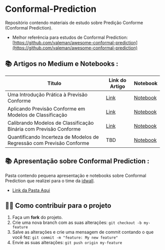 # Conformal-Prediction
Repositório contendo materiais de estudo sobre Predição Conforme (Conformal Prediction).

- Melhor referência para estudos de Conformal Prediction: [https://github.com/valeman/awesome-conformal-prediction](https://github.com/valeman/awesome-conformal-prediction)

## 📚 Artigos no Medium e Notebooks :

**Título** | **Link do Artigo** | **Notebook**
------------ | ------------ | ------------
Uma Introdução Prática à Previsão Conforme | [Link](https://medium.com/data-hackers/uma-introdu%C3%A7%C3%A3o-pr%C3%A1tica-%C3%A0-previs%C3%A3o-conforme-de4c7479e021) | [Notebook](https://github.com/gusbruschi13/Conformal-Prediction/blob/main/Introdu%C3%A7%C3%A3o-Pr%C3%A1tica-Previs%C3%A3o-Conforme.ipynb)
Aplicando Previsão Conforme em Modelos de Classificação | [Link](https://medium.com/data-hackers/aplicando-previs%C3%A3o-conforme-em-modelos-de-classifica%C3%A7%C3%A3o-a26b2805ab0) | [Notebook](https://github.com/gusbruschi13/Conformal-Prediction/blob/main/Previs%C3%A3o-Conforme-Classifica%C3%A7%C3%A3o.ipynb)
Calibrando Modelos de Classificação Binária com Previsão Conforme | [Link](https://medium.com/data-hackers/calibrando-modelos-de-classifica%C3%A7%C3%A3o-bin%C3%A1ria-com-previs%C3%A3o-conforme-f547e68602ee) | [Notebook](https://github.com/gusbruschi13/Conformal-Prediction/blob/main/Previs%C3%A3o-Conforme-Classifica%C3%A7%C3%A3o.ipynb)
Quantificando Incerteza de Modelos de Regressão com Previsão Conforme | TBD | [Notebook](https://github.com/gusbruschi13/Conformal-Prediction/blob/main/Previs%C3%A3o-Conforme-Regress%C3%A3o.ipynb)

## 📚 Apresentação sobre Conformal Prediction :

Pasta contendo pequena apresentação e notebooks sobre Conformal Prediction que realizei para o time da [idwall](https://idwall.co/).

- [Link da Pasta Aqui](https://github.com/gusbruschi13/Conformal-Prediction/tree/main/cp-101)


## 💪🏾 Como contribuir para o projeto

1. Faça um **fork** do projeto.
2. Crie uma nova branch com as suas alterações: `git checkout -b my-feature`
3. Salve as alterações e crie uma mensagem de commit contando o que você fez: `git commit -m "feature: My new feature"`
4. Envie as suas alterações: `git push origin my-feature`
